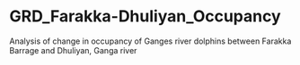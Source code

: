 # GRD_Farakka-Dhuliyan_Occupancy
Analysis of change in occupancy of Ganges river dolphins between Farakka Barrage and Dhuliyan, Ganga river
